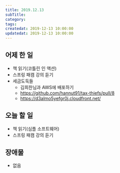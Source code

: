 ```yaml
---
title: 2019.12.13
subTitle: 
category: 
tags: 
createdat: 2019-12-13 10:00:00
updatedat: 2019-12-13 10:00:00
---
```


## 어제 한 일

* 책 읽기(코틀린 인 액션)
* 스프링 패캠 강의 듣기
* 세금도둑들
  * 김희찬님과 AWS에 배포하기 
  * https://github.com/hannut91/tax-thiefs/pull/8
  * https://d3almo5yefgr0j.cloudfront.net/ 


## 오늘 할 일

* 책 읽기(심플 소프트웨어)
* 스프링 패캠 강의 듣기

## 장애물

* 없음
